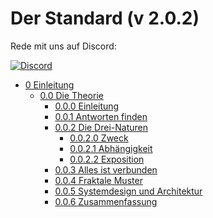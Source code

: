 # Der Standard (v 2.0.2)

Rede mit uns auf Discord:

[![Discord](https://discord.com/api/guilds/934130100008538142/widget.png?style=banner2)](https://discord.gg/vdPZ7hS52X)

- [0 Einleitung](https://github.com/hassanhabib/The-Standard-German/blob/main/0.%20Einleitung/0.%20Einleitung.md)
  - [0.0 Die Theorie](https://github.com/hassanhabib/The-Standard-German/blob/main/0.%20Einleitung/0.0%20Die%20Theorie.md)
    - [0.0.0 Einleitung](https://github.com/hassanhabib/The-Standard-German/blob/main/0.%20Einleitung/0.0%20Die%20Theorie.md#000-einleitung)
    - [0.0.1 Antworten finden](https://github.com/hassanhabib/The-Standard-German/blob/main/0.%20Einleitung/0.0%20Die%20Theorie.md#001-antworten-finden)
    - [0.0.2 Die Drei-Naturen](https://github.com/hassanhabib/The-Standard-German/blob/main/0.%20Einleitung/0.0%20Die%20Theorie.md#002-die-drei-naturen)
      - [0.0.2.0 Zweck](https://github.com/hassanhabib/The-Standard-German/blob/main/0.%20Einleitung/0.0%20Die%20Theorie.md#0020-zweck-purpose)
      - [0.0.2.1 Abhängigkeit](https://github.com/hassanhabib/The-Standard-German/blob/main/0.%20Einleitung/0.0%20Die%20Theorie.md#0021-abh%C3%A4ngigkeit-dependency)
      - [0.0.2.2 Exposition](https://github.com/hassanhabib/The-Standard-German/blob/main/0.%20Einleitung/0.0%20Die%20Theorie.md#0022-exposition-exposure)
    - [0.0.3 Alles ist verbunden](https://github.com/hassanhabib/The-Standard-German/blob/main/0.%20Einleitung/0.0%20Die%20Theorie.md#003-alles-ist-verbunden)
    - [0.0.4 Fraktale Muster](https://github.com/hassanhabib/The-Standard-German/blob/main/0.%20Einleitung/0.0%20Die%20Theorie.md#004-fraktale-muster)
    - [0.0.5 Systemdesign und Architektur](https://github.com/hassanhabib/The-Standard-German/blob/main/0.%20Einleitung/0.0%20Die%20Theorie.md#005-systemdesign-und-architektur)
    - [0.0.6 Zusammenfassung](https://github.com/hassanhabib/The-Standard-German/blob/main/0.%20Einleitung/0.0%20Die%20Theorie.md#006-zusammenfassung)

